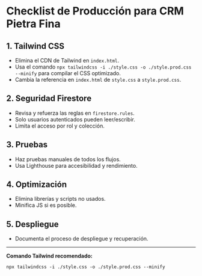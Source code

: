 # Checklist de Producción para CRM Pietra Fina

## 1. Tailwind CSS
- Elimina el CDN de Tailwind en `index.html`.
- Usa el comando `npx tailwindcss -i ./style.css -o ./style.prod.css --minify` para compilar el CSS optimizado.
- Cambia la referencia en `index.html` de `style.css` a `style.prod.css`.

## 2. Seguridad Firestore
- Revisa y refuerza las reglas en `firestore.rules`.
- Solo usuarios autenticados pueden leer/escribir.
- Limita el acceso por rol y colección.

## 3. Pruebas
- Haz pruebas manuales de todos los flujos.
- Usa Lighthouse para accesibilidad y rendimiento.

## 4. Optimización
- Elimina librerías y scripts no usados.
- Minifica JS si es posible.

## 5. Despliegue
- Documenta el proceso de despliegue y recuperación.

---

**Comando Tailwind recomendado:**

```
npx tailwindcss -i ./style.css -o ./style.prod.css --minify
```


